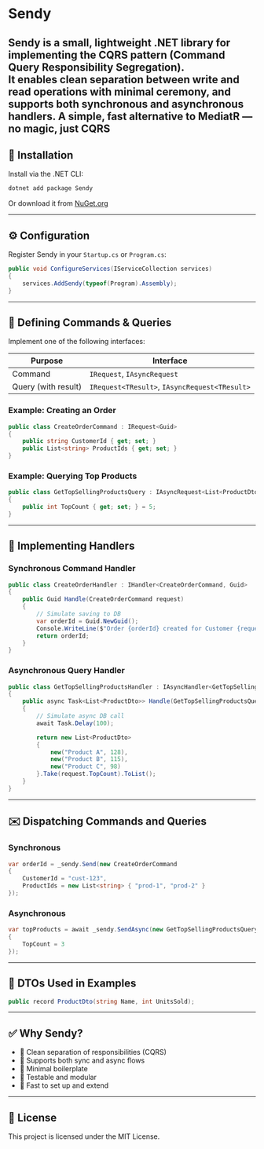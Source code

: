 # Sendy

**Sendy** is a small, lightweight .NET library for implementing the **CQRS** pattern (Command Query Responsibility Segregation).  
It enables clean separation between write and read operations with minimal ceremony, and supports both synchronous and asynchronous handlers.
A simple, fast alternative to MediatR — no magic, just CQRS
---

## 🚀 Installation

Install via the .NET CLI:

```bash
dotnet add package Sendy
```

Or download it from [NuGet.org](https://www.nuget.org/packages/Sendy)

---

## ⚙️ Configuration

Register Sendy in your `Startup.cs` or `Program.cs`:

```csharp
public void ConfigureServices(IServiceCollection services)
{
    services.AddSendy(typeof(Program).Assembly);
}
```

---

## 🧱 Defining Commands & Queries

Implement one of the following interfaces:

| Purpose        | Interface                        |
|----------------|----------------------------------|
| Command        | `IRequest`, `IAsyncRequest`       |
| Query (with result) | `IRequest<TResult>`, `IAsyncRequest<TResult>` |

### Example: Creating an Order

```csharp
public class CreateOrderCommand : IRequest<Guid>
{
    public string CustomerId { get; set; }
    public List<string> ProductIds { get; set; }
}
```

### Example: Querying Top Products

```csharp
public class GetTopSellingProductsQuery : IAsyncRequest<List<ProductDto>>
{
    public int TopCount { get; set; } = 5;
}
```

---

## 🧰 Implementing Handlers

### Synchronous Command Handler

```csharp
public class CreateOrderHandler : IHandler<CreateOrderCommand, Guid>
{
    public Guid Handle(CreateOrderCommand request)
    {
        // Simulate saving to DB
        var orderId = Guid.NewGuid();
        Console.WriteLine($"Order {orderId} created for Customer {request.CustomerId}");
        return orderId;
    }
}
```

### Asynchronous Query Handler

```csharp
public class GetTopSellingProductsHandler : IAsyncHandler<GetTopSellingProductsQuery, List<ProductDto>>
{
    public async Task<List<ProductDto>> Handle(GetTopSellingProductsQuery request)
    {
        // Simulate async DB call
        await Task.Delay(100);

        return new List<ProductDto>
        {
            new("Product A", 128),
            new("Product B", 115),
            new("Product C", 98)
        }.Take(request.TopCount).ToList();
    }
}
```

---

## ✉️ Dispatching Commands and Queries

### Synchronous

```csharp
var orderId = _sendy.Send(new CreateOrderCommand
{
    CustomerId = "cust-123",
    ProductIds = new List<string> { "prod-1", "prod-2" }
});
```

### Asynchronous

```csharp
var topProducts = await _sendy.SendAsync(new GetTopSellingProductsQuery
{
    TopCount = 3
});
```

---

## 🧪 DTOs Used in Examples

```csharp
public record ProductDto(string Name, int UnitsSold);
```

---

## ✅ Why Sendy?

- 🔹 Clean separation of responsibilities (CQRS)
- 🔹 Supports both sync and async flows
- 🔹 Minimal boilerplate
- 🔹 Testable and modular
- 🔹 Fast to set up and extend

---

## 📄 License

This project is licensed under the MIT License.
